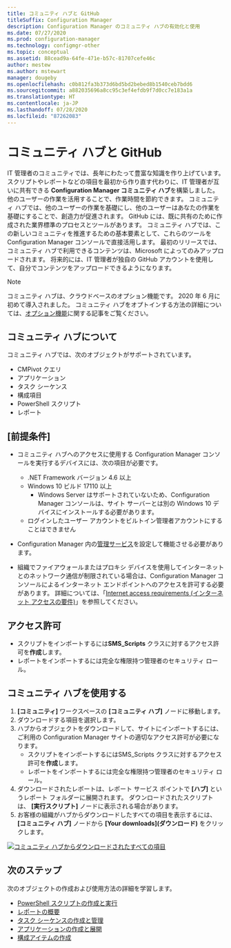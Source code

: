 ```yaml
---
title: コミュニティ ハブと GitHub
titleSuffix: Configuration Manager
description: Configuration Manager のコミュニティ ハブの有効化と使用
ms.date: 07/27/2020
ms.prod: configuration-manager
ms.technology: configmgr-other
ms.topic: conceptual
ms.assetid: 88cead9a-64fe-471e-b57c-81707cefe46c
author: mestew
ms.author: mstewart
manager: dougeby
ms.openlocfilehash: c0b812fa3b373d6bd5bd2bebed8b1540ceb7bdd6
ms.sourcegitcommit: a882035696a8cc95c3ef4efdb9f7d0cc7e183a1a
ms.translationtype: HT
ms.contentlocale: ja-JP
ms.lasthandoff: 07/28/2020
ms.locfileid: "87262083"
---
```

# <a name="community-hub-and-github"></a>コミュニティ ハブと GitHub
<!--3555935, 3555936-->

IT 管理者のコミュニティでは、長年にわたって豊富な知識を作り上げています。 スクリプトやレポートなどの項目を最初から作り直す代わりに、IT 管理者が互いに共有できる **Configuration Manager コミュニティ ハブ**を構築しました。 他のユーザーの作業を活用することで、作業時間を節約できます。 コミュニティ ハブでは、他のユーザーの作業を基礎にし、他のユーザーはあなたの作業を基礎にすることで、創造力が促進されます。 GitHub には、既に共有のために作成された業界標準のプロセスとツールがあります。 コミュニティ ハブでは、この新しいコミュニティを推進するための基本要素として、これらのツールを Configuration Manager コンソールで直接活用します。 最初のリリースでは、コミュニティ ハブで利用できるコンテンツは、Microsoft によってのみアップロードされます。 将来的には、IT 管理者が独自の GitHub アカウントを使用して、自分でコンテンツをアップロードできるようになります。

> [!Note]  
> コミュニティ ハブは、クラウドベースのオプション機能です。 2020 年 6 月に初めて導入されました。 コミュニティ ハブをオプトインする方法の詳細については、[オプション機能](install-in-console-updates.md#bkmk_options)に関する記事をご覧ください。

## <a name="about-community-hub"></a>コミュニティ ハブについて

コミュニティ ハブでは、次のオブジェクトがサポートされています。

- CMPivot クエリ
- アプリケーション
- タスク シーケンス
- 構成項目
- PowerShell スクリプト
- レポート

## <a name="prerequisites"></a>[前提条件]

- コミュニティ ハブへのアクセスに使用する Configuration Manager コンソールを実行するデバイスには、次の項目が必要です。
   - .NET Framework バージョン 4.6 以上
   - Windows 10 ビルド 17110 以上
      - Windows Server はサポートされていないため、Configuration Manager コンソールは、サイト サーバーとは別の Windows 10 デバイスにインストールする必要があります。
   - ログインしたユーザー アカウントをビルトイン管理者アカウントにすることはできません

- Configuration Manager 内の[管理サービス](../../../develop/adminservice/set-up.md)を設定して機能させる必要があります。

- 組織でファイアウォールまたはプロキシ デバイスを使用してインターネットとのネットワーク通信が制限されている場合は、Configuration Manager コンソールによるインターネット エンドポイントへのアクセスを許可する必要があります。 詳細については、「[Internet access requirements (インターネット アクセスの要件)](../../plan-design/network/internet-endpoints.md#community-hub)」を参照してください。

## <a name="permissions"></a>アクセス許可

- スクリプトをインポートするには**SMS_Scripts** クラスに対するアクセス許可を**作成**します。
- レポートをインポートするには完全な権限持つ管理者のセキュリティ ロール。


## <a name="use-the-community-hub"></a>コミュニティ ハブを使用する

1. **[コミュニティ]** ワークスペースの **[コミュニティ ハブ]** ノードに移動します。
1. ダウンロードする項目を選択します。
1. ハブからオブジェクトをダウンロードして、サイトにインポートするには、ご利用の Configuration Manager サイトの適切なアクセス許可が必要になります。
    - スクリプトをインポートするにはSMS_Scripts クラスに対するアクセス許可を**作成**します。
    - レポートをインポートするには完全な権限持つ管理者のセキュリティ ロール。
1. ダウンロードされたレポートは、レポート サービス ポイントで **[ハブ]** というレポート フォルダーに展開されます。 ダウンロードされたスクリプトは、 **[実行スクリプト]** ノードに表示される場合があります。
1. お客様の組織がハブからダウンロードしたすべての項目を表示するには、 **[コミュニティ ハブ]** ノードから **[Your downloads]\(ダウンロード\)** をクリックします。

[![コミュニティ ハブからダウンロードされたすべての項目](./media/3555935-community-hub-downloads.png)](./media/3555935-community-hub-downloads.png#lightbox)


## <a name="next-steps"></a>次のステップ

次のオブジェクトの作成および使用方法の詳細を学習します。

- [PowerShell スクリプトの作成と実行](../../../apps/deploy-use/create-deploy-scripts.md)
- [レポートの概要](introduction-to-reporting.md)
- [タスク シーケンスの作成と管理](../../../osd/deploy-use/manage-task-sequences-to-automate-tasks.md)
- [アプリケーションの作成と展開](../../../apps/get-started/create-and-deploy-an-application.md)
- [構成アイテムの作成](../../../compliance/deploy-use/create-configuration-items.md)